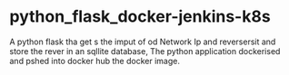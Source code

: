 # python_flask_docker-jenkins-k8s
A python flask tha get s the imput of od Network Ip and reversersit and store the rever in an sqllite database, The python application dockerised and pshed into docker hub the docker image.
